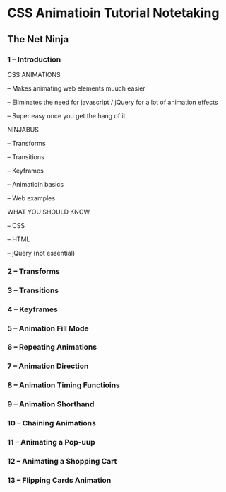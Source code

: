 # CSS Animatioin Tutorial Notetaking

## The Net Ninja

### 1 – Introduction

CSS ANIMATIONS

– Makes animating web elements muuch easier

– Eliminates the need for javascript / jQuery for a lot of animation effects

– Super easy once you get the hang of it

NINJABUS

– Transforms

– Transitions

– Keyframes

– Animatioin basics

– Web examples

WHAT YOU SHOULD KNOW

– CSS

– HTML

– jQuery (not essential)

### 2 – Transforms

### 3 – Transitions

### 4 – Keyframes

### 5 – Animation Fill Mode

### 6 – Repeating Animations

### 7 – Animation Direction

### 8 – Animation Timing Functioins
### 9 – Animation Shorthand
### 10 – Chaining Animations
### 11 – Animating a Pop-uup
### 12 – Animating a Shopping Cart
### 13 – Flipping Cards Animation




